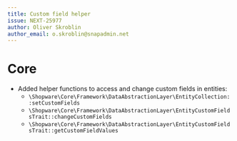 ```yaml
---
title: Custom field helper
issue: NEXT-25977
author: Oliver Skroblin
author_email: o.skroblin@snapadmin.net
---
```

# Core
* Added helper functions to access and change custom fields in entities:
  * `\Shopware\Core\Framework\DataAbstractionLayer\EntityCollection::setCustomFields`
  * `\Shopware\Core\Framework\DataAbstractionLayer\EntityCustomFieldsTrait::changeCustomFields`
  * `\Shopware\Core\Framework\DataAbstractionLayer\EntityCustomFieldsTrait::getCustomFieldValues`
